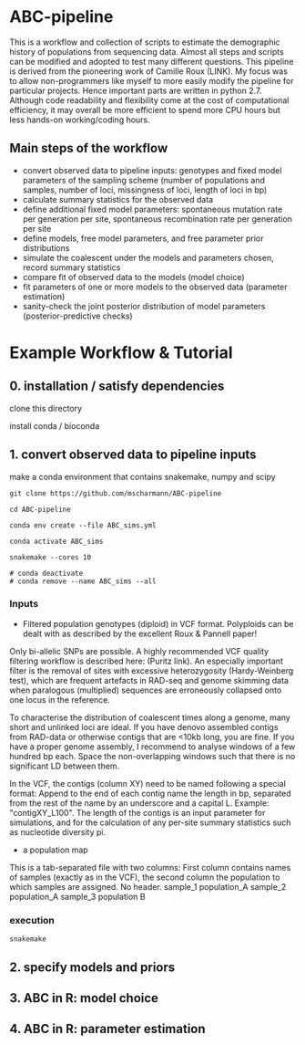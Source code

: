 # ABC-pipeline

This is a workflow and collection of scripts to estimate the demographic history of populations from sequencing data. Almost all steps and scripts can be modified and adopted to test many different questions. This pipeline is derived from the pioneering work of Camille Roux (LINK). My focus was to allow non-programmers like myself to more easily modify the pipeline for particular projects. Hence important parts are written in python 2.7. Although code readability and flexibility come at the cost of computational efficiency, it may overall be more efficient to spend more CPU hours but less hands-on working/coding hours.

## Main steps of the workflow
- convert observed data to pipeline inputs: genotypes and fixed model parameters of the sampling scheme (number of populations and samples, number of loci, missingness of loci, length of loci in bp)
- calculate summary statistics for the observed data
- define additional fixed model parameters: spontaneous mutation rate per generation per site, spontaneous recombination rate per generation per site
- define models, free model parameters, and free parameter prior distributions
- simulate the coalescent under the models and parameters chosen, record summary statistics
- compare fit of observed data to the models (model choice)
- fit parameters of one or more models to the observed data (parameter estimation)
- sanity-check the joint posterior distribution of model parameters (posterior-predictive checks)



# Example Workflow & Tutorial

## 0. installation / satisfy dependencies
clone this directory

install conda / bioconda

## 1. convert observed data to pipeline inputs
make a conda environment that contains snakemake, numpy and scipy

```
git clone https://github.com/mscharmann/ABC-pipeline

cd ABC-pipeline

conda env create --file ABC_sims.yml

conda activate ABC_sims

snakemake --cores 10

# conda deactivate
# conda remove --name ABC_sims --all

```

### Inputs
- Filtered population genotypes (diploid) in VCF format. Polyploids can be dealt with as described by the excellent Roux & Pannell paper!

Only bi-allelic SNPs are possible. A highly recommended VCF quality filtering workflow is described here: (Puritz link). An especially important filter is the removal of sites with excessive heterozygosity (Hardy-Weinberg test), which are frequent artefacts in RAD-seq and genome skimming data when paralogous (multiplied) sequences are erroneously collapsed onto one locus in the reference.
	
To characterise the distribution of coalescent times along a genome, many short and unlinked loci are ideal. If you have denovo assembled contigs from RAD-data or otherwise contigs that are <10kb long, you are fine. If you have a proper genome assembly, I recommend to analyse windows of a few hundred bp each. Space the non-overlapping windows such that there is no significant LD between them.

In the VCF, the contigs (column XY) need to be named following a special format: Append to the end of each contig name the length in bp, separated from the rest of the name by an underscore and a capital L. Example: "contigXY_L100". The length of the contigs is an input parameter for simulations, and for the calculation of any per-site summary statistics such as nucleotide diversity pi.

- a population map

This is a tab-separated file with two columns: First column contains names of samples (exactly as in the VCF), the second column the population to which samples are assigned. No header.
sample_1	population_A
sample_2	population_A
sample_3	population B

### execution
```
snakemake
```
## 2. specify models and priors

## 3. ABC in R: model choice

## 4. ABC in R: parameter estimation








